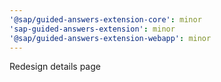 ```yaml
---
'@sap/guided-answers-extension-core': minor
'sap-guided-answers-extension': minor
'@sap/guided-answers-extension-webapp': minor
---
```


Redesign details page
